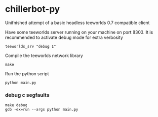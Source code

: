 # chillerbot-py
Unifnished attempt of a basic headless teeworlds 0.7 compatible client

Have some teeworlds server running on your machine on port 8303.
It is recommended to activate debug mode for extra verbosity

    teeworlds_srv "debug 1"

Compile the teeworlds network library

    make

Run the python script

    python main.py

### debug c segfaults

    make debug
    gdb -ex=run --args python main.py
